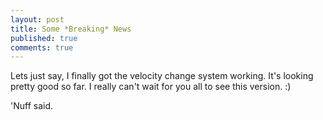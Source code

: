 ```yaml
---
layout: post
title: Some *Breaking* News
published: true
comments: true
---
```

Lets just say, I finally got the velocity change system working.  It's looking pretty good so far. I really can't wait for you all to see this version. :)

'Nuff said.